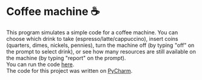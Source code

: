# Coffee machine ☕
This program simulates a simple code for a coffee machine. You can choose which drink to take (espresso/latte/cappuccino),
insert coins (quarters, dimes, nickels, pennies), turn the machine off (by typing "off" on the prompt to select drink), 
or see how many resources are still available on the machine (by typing "report" on the prompt).   
You can run the code [here](https://replit.com/@damachad/coffeemachine?v=1).   
The code for this project was written on [PyCharm](https://www.jetbrains.com/pycharm/download/).
